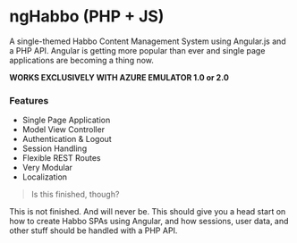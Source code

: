 ngHabbo (PHP + JS)
=====================

A single-themed Habbo Content Management System using Angular.js and a PHP API. Angular is getting more popular than ever and single page applications are becoming a thing now.

**WORKS EXCLUSIVELY WITH AZURE EMULATOR 1.0 or 2.0**

### Features ###

* Single Page Application
* Model View Controller
* Authentication & Logout
* Session Handling
* Flexible REST Routes
* Very Modular
* Localization

> Is this finished, though?

This is not finished. And will never be. This should give you a head start on how to create Habbo SPAs using Angular, and how sessions, user data, and other stuff should be handled with a PHP API.
